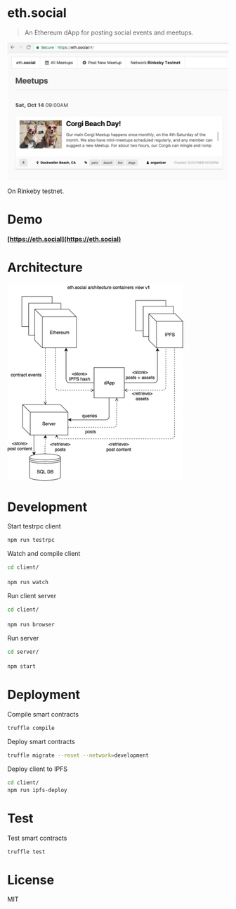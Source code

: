 # eth.social

> An Ethereum dApp for posting social events and meetups.

<img src="./screenshots/ethsocial_home.png" width="800">

On Rinkeby testnet.

# Demo

**[https://eth.social](https://eth.social)**

# Architecture

<img src="./diagrams/ethsocial-containers-view-v1.png" width="400">

# Development

Start testrpc client

```bash
npm run testrpc
```

Watch and compile client

```bash
cd client/

npm run watch
```

Run client server

```bash
cd client/

npm run browser
```

Run server

```bash
cd server/

npm start
```

# Deployment

Compile smart contracts

```bash
truffle compile
```

Deploy smart contracts

```bash
truffle migrate --reset --network=development
```

Deploy client to IPFS

```bash
cd client/
npm run ipfs-deploy
```

# Test

Test smart contracts

```bash
truffle test
```

# License

MIT
